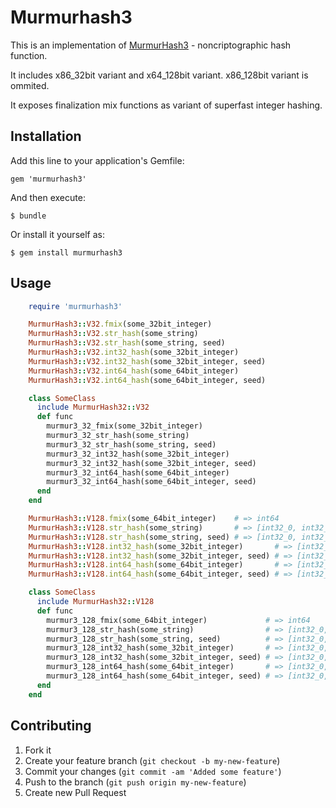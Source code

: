 # Murmurhash3

This is an implementation of [MurmurHash3](http://code.google.com/p/smhasher/wiki/MurmurHash3) -
noncriptographic hash function.

It includes x86\_32bit variant and x64\_128bit variant. x86\_128bit variant is ommited.

It exposes finalization mix functions as variant of superfast integer hashing.

## Installation

Add this line to your application's Gemfile:

    gem 'murmurhash3'

And then execute:

    $ bundle

Or install it yourself as:

    $ gem install murmurhash3

## Usage

```ruby
    require 'murmurhash3'

    MurmurHash3::V32.fmix(some_32bit_integer)
    MurmurHash3::V32.str_hash(some_string)
    MurmurHash3::V32.str_hash(some_string, seed)
    MurmurHash3::V32.int32_hash(some_32bit_integer)
    MurmurHash3::V32.int32_hash(some_32bit_integer, seed)
    MurmurHash3::V32.int64_hash(some_64bit_integer)
    MurmurHash3::V32.int64_hash(some_64bit_integer, seed)

    class SomeClass
      include MurmurHash32::V32
      def func
        murmur3_32_fmix(some_32bit_integer)
        murmur3_32_str_hash(some_string)
        murmur3_32_str_hash(some_string, seed)
        murmur3_32_int32_hash(some_32bit_integer)
        murmur3_32_int32_hash(some_32bit_integer, seed)
        murmur3_32_int64_hash(some_64bit_integer)
        murmur3_32_int64_hash(some_64bit_integer, seed)
      end
    end

    MurmurHash3::V128.fmix(some_64bit_integer)    # => int64
    MurmurHash3::V128.str_hash(some_string)       # => [int32_0, int32_1, int32_2, int32_3]
    MurmurHash3::V128.str_hash(some_string, seed) # => [int32_0, int32_1, int32_2, int32_3]
    MurmurHash3::V128.int32_hash(some_32bit_integer)       # => [int32_0, int32_1, int32_2, int32_3]
    MurmurHash3::V128.int32_hash(some_32bit_integer, seed) # => [int32_0, int32_1, int32_2, int32_3]
    MurmurHash3::V128.int64_hash(some_64bit_integer)       # => [int32_0, int32_1, int32_2, int32_3]
    MurmurHash3::V128.int64_hash(some_64bit_integer, seed) # => [int32_0, int32_1, int32_2, int32_3]

    class SomeClass
      include MurmurHash32::V128
      def func
        murmur3_128_fmix(some_64bit_integer)             # => int64
        murmur3_128_str_hash(some_string)                # => [int32_0, int32_1, int32_2, int32_3]
        murmur3_128_str_hash(some_string, seed)          # => [int32_0, int32_1, int32_2, int32_3]
        murmur3_128_int32_hash(some_32bit_integer)       # => [int32_0, int32_1, int32_2, int32_3]
        murmur3_128_int32_hash(some_32bit_integer, seed) # => [int32_0, int32_1, int32_2, int32_3]
        murmur3_128_int64_hash(some_64bit_integer)       # => [int32_0, int32_1, int32_2, int32_3]
        murmur3_128_int64_hash(some_64bit_integer, seed) # => [int32_0, int32_1, int32_2, int32_3]
      end
    end
```
    

## Contributing

1. Fork it
2. Create your feature branch (`git checkout -b my-new-feature`)
3. Commit your changes (`git commit -am 'Added some feature'`)
4. Push to the branch (`git push origin my-new-feature`)
5. Create new Pull Request
